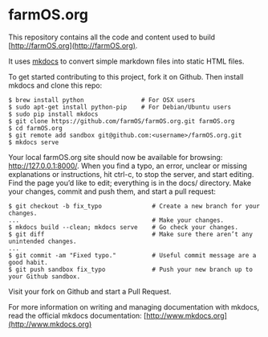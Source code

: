 farmOS.org
==========

This repository contains all the code and content used to build
[http://farmOS.org](http://farmOS.org).

It uses [mkdocs](http://www.mkdocs.org) to convert simple markdown files into
static HTML files.

To get started contributing to this project, fork it on Github. Then install
mkdocs and clone this repo:

    $ brew install python                # For OSX users
    $ sudo apt-get install python-pip    # For Debian/Ubuntu users
    $ sudo pip install mkdocs
    $ git clone https://github.com/farmOS/farmOS.org.git farmOS.org
    $ cd farmOS.org
    $ git remote add sandbox git@github.com:<username>/farmOS.org.git
    $ mkdocs serve

Your local farmOS.org site should now be available for browsing:
http://127.0.0.1:8000/. When you find a typo, an error, unclear or missing
explanations or instructions, hit ctrl-c, to stop the server, and start editing.
Find the page you’d like to edit; everything is in the docs/ directory. Make
your changes, commit and push them, and start a pull request:

    $ git checkout -b fix_typo              # Create a new branch for your changes.
    ...                                     # Make your changes.
    $ mkdocs build --clean; mkdocs serve    # Go check your changes.
    $ git diff                              # Make sure there aren’t any unintended changes.
    ...
    $ git commit -am "Fixed typo."          # Useful commit message are a good habit.
    $ git push sandbox fix_typo             # Push your new branch up to your Github sandbox.

Visit your fork on Github and start a Pull Request.

For more information on writing and managing documentation with mkdocs, read the
official mkdocs documentation: [http://www.mkdocs.org](http://www.mkdocs.org)

